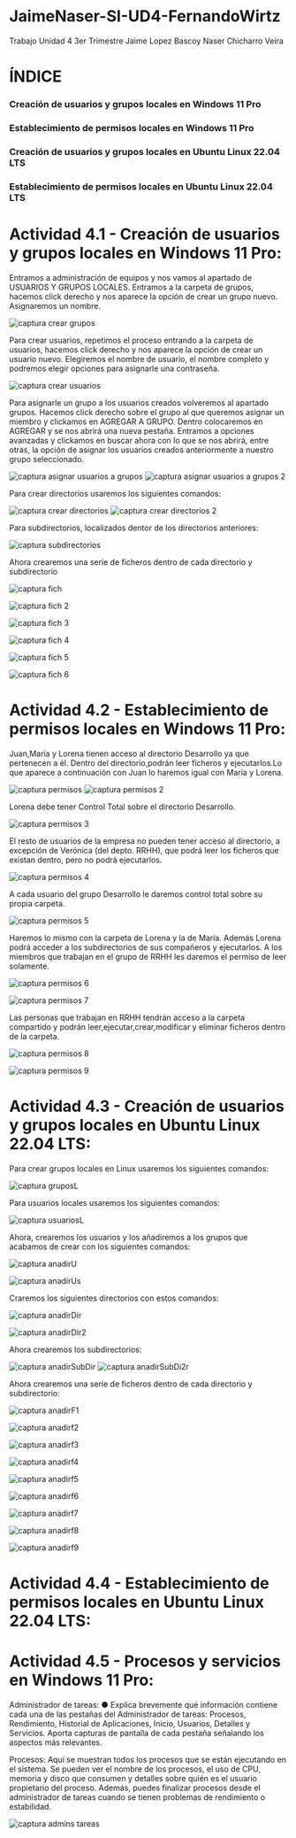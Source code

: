 # JaimeNaser-SI-UD4-FernandoWirtz

Trabajo Unidad 4 3er Trimestre Jaime Lopez Bascoy Naser Chicharro Veira

# ÍNDICE

### Creación de usuarios y grupos locales en Windows 11 Pro
### Establecimiento de permisos locales en Windows 11 Pro
### Creación de usuarios y grupos locales en Ubuntu Linux 22.04 LTS
### Establecimiento de permisos locales en Ubuntu Linux 22.04 LTS

# Actividad 4.1 - Creación de usuarios y grupos locales en Windows 11 Pro:

Entramos a administración de equipos y nos vamos al apartado de USUARIOS Y GRUPOS LOCALES. Entramos a la carpeta de grupos, hacemos click derecho y nos aparece la opción de crear un grupo nuevo. Asignaremos un nombre.

![captura crear grupos](/ImagenesWindows/1.png)

Para crear usuarios, repetimos el proceso entrando a la carpeta de usuarios, hacemos click derecho y nos aparece la opción de crear un usuario nuevo. Elegiremos el nombre de usuario, el nombre completo y podremos elegir opciones para asignarle una contraseña.

![captura crear usuarios](/ImagenesWindows/2.png)


Para asignarle un grupo a los usuarios creados volveremos al apartado grupos. Hacemos click derecho sobre el grupo al que queremos asignar un miembro y clickamos en AGREGAR A GRUPO. Dentro colocaremos en AGREGAR y se nos abrirá una nueva pestaña. Entramos a opciones avanzadas y clickamos en buscar ahora con lo que se nos abrirá, entre otras, la opción de asignar los usuarios creados anteriormente a nuestro grupo seleccionado.

![captura asignar usuarios a grupos](/ImagenesWindows/3.png)
![captura asignar usuarios a grupos 2](/ImagenesWindows/4.png)


Para crear directorios usaremos los siguientes comandos:

![captura crear directorios](/ImagenesWindows/5.png)
![captura crear directorios 2](/ImagenesWindows/6.png)


Para subdirectorios, localizados dentor de los directorios anteriores:

![captura subdirectorios](/ImagenesWindows/7.png)



Ahora crearemos una serie de ficheros dentro de cada directorio y subdirectorio

![captura fich](/ImagenesWindows/8.png)

![captura fich 2](/ImagenesWindows/9.png)

![captura fich 3](/ImagenesWindows/10.png)

![captura fich 4](/ImagenesWindows/11.png)

![captura fich 5](/ImagenesWindows/12.png)

![captura fich 6](/ImagenesWindows/13.png)




# Actividad 4.2 - Establecimiento de permisos locales en Windows 11 Pro:



Juan,María y Lorena  tienen acceso al directorio Desarrollo ya que pertenecen a él. 
Dentro del directorio,podrán leer ficheros y ejecutarlos.Lo que aparece a continuación con Juan lo haremos igual con María y Lorena.


![captura permisos](/ImagenesWindows/14.png)
![captura permisos 2](/ImagenesWindows/15.png)


Lorena debe tener Control Total sobre el directorio Desarrollo.

![captura permisos 3](/ImagenesWindows/16.png)

El resto de usuarios de la empresa no pueden tener acceso al directorio, a excepción de Verónica (del depto. RRHH), que  podrá  leer los ficheros que existan dentro, pero no podrá ejecutarlos.

![captura permisos 4](/ImagenesWindows/17.png)

A cada usuario del grupo Desarrollo le daremos control total sobre su propia carpeta.

![captura permisos 5](/ImagenesWindows/18.png)

Haremos lo mismo con la carpeta de Lorena y la de María.
Además Lorena podrá acceder a los subdirectorios de sus compañeros y ejecutarlos.
A los miembros que trabajan en el grupo de RRHH les daremos el permiso de leer solamente.

![captura permisos 6](/ImagenesWindows/111.png)

![captura permisos 7](/ImagenesWindows/112.png)

Las personas que trabajan en RRHH tendrán acceso a la carpeta compartido y podrán leer,ejecutar,crear,modificar y eliminar ficheros dentro de la carpeta.

![captura permisos 8](/ImagenesWindows/113.png)

![captura permisos 9](/ImagenesWindows/114.png)




# Actividad 4.3 - Creación de usuarios y grupos locales en Ubuntu Linux 22.04 LTS:



Para crear grupos locales en Linux usaremos los siguientes comandos:

![captura gruposL](/Imageneslinux/1.png)

Para usuarios locales usaremos los siguientes comandos:

![captura usuariosL](/Imageneslinux/2.png)

Ahora, crearemos los usuarios y los añadiremos a los grupos que acabamos de crear con los siguientes comandos:

![captura anadirU](/Imageneslinux/3.png)

![captura anadirUs](/Imageneslinux/4.png)

Craremos los siguientes directorios con estos comandos:

![captura anadirDir](/Imageneslinux/5.png)

![captura anadirDir2](/Imageneslinux/6.png)



Ahora crearemos los subdirectorios:

![captura anadirSubDir](/Imageneslinux/7.png)
![captura anadirSubDi2r](/Imageneslinux/8.png)




Ahora crearemos una serie de ficheros dentro de cada directorio y subdirectorio:

![captura anadirF1](/Imageneslinux/9.png)

![captura anadirf2](/Imageneslinux/10.png)

![captura anadirf3](/Imageneslinux/11.png)

![captura anadirf4](/Imageneslinux/12.png)

![captura anadirf5](/Imageneslinux/13.png)

![captura anadirf6](/Imageneslinux/14.png)

![captura anadirf7](/Imageneslinux/15.png)

![captura anadirf8](/Imageneslinux/16.png)

![captura anadirf9](/Imageneslinux/17.png)




# Actividad 4.4 - Establecimiento de permisos locales en Ubuntu Linux 22.04 LTS:
 





# Actividad 4.5 - Procesos y servicios en Windows 11 Pro:

Administrador de tareas:
 ● Explica brevemente qué información contiene cada una de las pestañas del Administrador de tareas: Procesos, Rendimiento, Historial de Aplicaciones, Inicio, Usuarios, Detalles y Servicios. Aporta capturas de pantalla de cada pestaña señalando los aspectos más relevantes.

Procesos: Aquí se muestran todos los procesos que se están ejecutando en el sistema. Se pueden ver el nombre de los procesos, el uso de CPU, memoria y disco que consumen y detalles sobre quién es el usuario propietario del proceso. Además, puedes finalizar procesos desde el administrador de tareas  cuando se tienen problemas de rendimiento o estabilidad.

![captura admins tareas](/Imagenes%204.5/)
